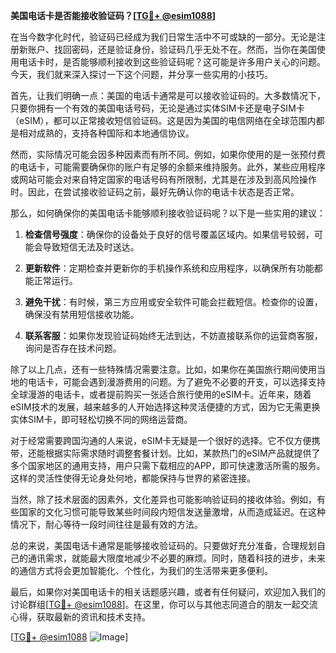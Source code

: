 **美国电话卡是否能接收验证码？[[TG💪+ @esim1088](https://t.me/s/esim1088)]**

在当今数字化时代，验证码已经成为我们日常生活中不可或缺的一部分。无论是注册新账户、找回密码，还是验证身份，验证码几乎无处不在。然而，当你在美国使用电话卡时，是否能够顺利接收到这些验证码呢？这可能是许多用户关心的问题。今天，我们就来深入探讨一下这个问题，并分享一些实用的小技巧。

首先，让我们明确一点：美国的电话卡通常是可以接收验证码的。大多数情况下，只要你拥有一个有效的美国电话号码，无论是通过实体SIM卡还是电子SIM卡（eSIM），都可以正常接收短信验证码。这是因为美国的电信网络在全球范围内都是相对成熟的，支持各种国际和本地通信协议。

然而，实际情况可能会因多种因素而有所不同。例如，如果你使用的是一张预付费的电话卡，可能需要确保你的账户有足够的余额来维持服务。此外，某些应用程序或网站可能会对来自特定国家的电话号码有所限制，尤其是在涉及到高风险操作时。因此，在尝试接收验证码之前，最好先确认你的电话卡状态是否正常。

那么，如何确保你的美国电话卡能够顺利接收验证码呢？以下是一些实用的建议：

1. **检查信号强度**：确保你的设备处于良好的信号覆盖区域内。如果信号较弱，可能会导致短信无法及时送达。
   
2. **更新软件**：定期检查并更新你的手机操作系统和应用程序，以确保所有功能都能正常运行。

3. **避免干扰**：有时候，第三方应用或安全软件可能会拦截短信。检查你的设置，确保没有禁用短信接收功能。

4. **联系客服**：如果你发现验证码始终无法到达，不妨直接联系你的运营商客服，询问是否存在技术问题。

除了以上几点，还有一些特殊情况需要注意。比如，如果你在美国旅行期间使用当地的电话卡，可能会遇到漫游费用的问题。为了避免不必要的开支，可以选择支持全球漫游的电话卡，或者提前购买一张适合旅行使用的eSIM卡。近年来，随着eSIM技术的发展，越来越多的人开始选择这种灵活便捷的方式，因为它无需更换实体SIM卡，即可轻松切换不同的网络运营商。

对于经常需要跨国沟通的人来说，eSIM卡无疑是一个很好的选择。它不仅方便携带，还能根据实际需求随时调整套餐计划。比如，某款热门的eSIM产品就提供了多个国家地区的通用支持，用户只需下载相应的APP，即可快速激活所需的服务。这样的灵活性使得无论身处何地，都能保持与世界的紧密连接。

当然，除了技术层面的因素外，文化差异也可能影响验证码的接收体验。例如，有些国家的文化习惯可能导致某些时间段内短信发送量激增，从而造成延迟。在这种情况下，耐心等待一段时间往往是最有效的方法。

总的来说，美国电话卡通常是能够接收验证码的。只要做好充分准备，合理规划自己的通讯需求，就能最大限度地减少不必要的麻烦。同时，随着科技的进步，未来的通信方式将会更加智能化、个性化，为我们的生活带来更多便利。

最后，如果你对美国电话卡的相关话题感兴趣，或者有任何疑问，欢迎加入我们的讨论群组[[TG💪+ @esim1088](https://t.me/s/esim1088)]。在这里，你可以与其他志同道合的朋友一起交流心得，获取最新的资讯和技术支持。

[[TG💪+ @esim1088](https://t.me/s/esim1088) ![Image](https://i.postimg.cc/4NQfJmqS/Snipaste-2025-05-13-00-14-12.png)]